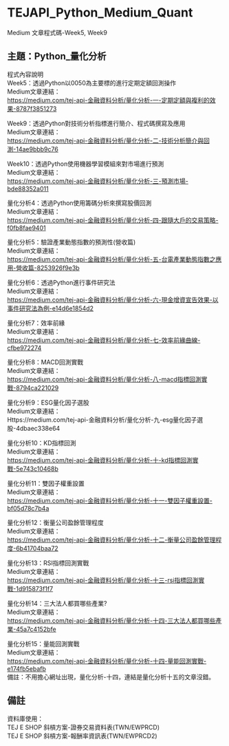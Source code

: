 # TEJAPI_Python_Medium_Quant
Medium 文章程式碼-Week5, Week9

## 主題：Python_量化分析
程式內容說明<br>
Week5：透過Python以0050為主要標的進行定期定額回測操作<br>
Medium文章連結：<br>https://medium.com/tej-api-金融資料分析/量化分析-一-定期定額與複利的效果-8787f3851273<br>

Week9：透過Python對技術分析指標進行簡介、程式碼撰寫及應用<br>
Medium文章連結：<br>https://medium.com/tej-api-金融資料分析/量化分析-二-技術分析簡介與回測-14ae9bbb9c76<br>

Week10：透過Python使用機器學習模組來對市場進行預測<br>
Medium文章連結：<br>https://medium.com/tej-api-金融資料分析/量化分析-三-預測市場-bde88352a011<br>

量化分析4：透過Python使用籌碼分析來撰寫股價回測<br>
Medium文章連結：<br>https://medium.com/tej-api-金融資料分析/量化分析-四-跟隨大戶的交易策略-f0fb8fae9401<br>

量化分析5：驗證產業動態指數的預測性(營收篇)<br>
Medium文章連結：<br>https://medium.com/tej-api-金融資料分析/量化分析-五-台電產業動態指數之應用-營收篇-8253926f9e3b<br>

量化分析6：透過Python進行事件研究法<br>
Medium文章連結：<br>https://medium.com/tej-api-金融資料分析/量化分析-六-現金增資宣告效果-以事件研究法為例-e14d6e1854d2<br>

量化分析7：效率前緣<br>
Medium文章連結：<br>https://medium.com/tej-api-金融資料分析/量化分析-七-效率前緣曲線-cfbe972274<br>

量化分析8：MACD回測實戰<br>
Medium文章連結：<br>https://medium.com/tej-api-金融資料分析/量化分析-八-macd指標回測實戰-8794ca221029<br>

量化分析9：ESG量化因子選股<br>
Medium文章連結：<br>Https://medium.com/tej-api-金融資料分析/量化分析-九-esg量化因子選股-4dbaec338e64<br>

量化分析10：KD指標回測<br>
Medium文章連結：<br>https://medium.com/tej-api-金融資料分析/量化分析-十-kd指標回測實戰-5e743c10468b

量化分析11：雙因子權重設置<br>
Medium文章連結：<br>https://medium.com/tej-api-金融資料分析/量化分析-十一-雙因子權重設置-bf05d78c7b4a

量化分析12：衡量公司盈餘管理程度<br>
Medium文章連結：<br>https://medium.com/tej-api-金融資料分析/量化分析-十二-衡量公司盈餘管理程度-6b41704baa72

量化分析13：RSI指標回測實戰<br>
Medium文章連結：<br>https://medium.com/tej-api-金融資料分析/量化分析-十三-rsi指標回測實戰-1d915873f1f7

量化分析14：三大法人都買哪些產業?<br>
Medium文章連結：<br>https://medium.com/tej-api-金融資料分析/量化分析-十四-三大法人都買哪些產業-45a7c4152bfe

量化分析15：量能回測實戰<br>
Medium文章連結：<br>https://medium.com/tej-api-金融資料分析/量化分析-十四-量能回測實戰-e174fb5ebafb
<br>備註：不用擔心網址出現，量化分析-十四，連結是量化分析十五的文章沒錯。

## 備註
資料庫使用：<br>TEJ E SHOP 斜槓方案-證券交易資料表(TWN/EWPRCD)<br>
TEJ E SHOP 斜槓方案-報酬率資訊表(TWN/EWPRCD2)
